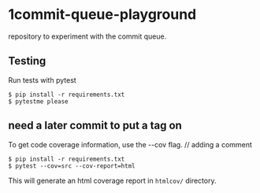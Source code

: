 # 1commit-queue-playground

repository to experiment with the commit queue.

## Testing

Run tests with pytest

```
$ pip install -r requirements.txt
$ pytestme please
```

## need a later commit to put a tag on

To get code coverage information, use the --cov flag.
// adding a comment

```
$ pip install -r requirements.txt
$ pytest --cov=src --cov-report=html
```

This will generate an html coverage report in `htmlcov/` directory.
